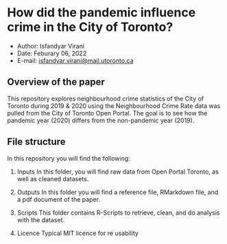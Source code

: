 # How did the pandemic influence crime in the City of Toronto?

- Author: Isfandyar Virani
- Date: Feburary 06, 2022
- E-mail: isfandyar.virani@mail.utoronto.ca

## Overview of the paper

This repository explores neighbourhood crime statistics of the City of Toronto during 2019 & 2020 using the Neighbourhood Crime Rate data was pulled from the City of Toronto Open Portal. The goal is to see how the pandemic year (2020) differs from the non-pandemic year (2019). 

## File structure

In this repository you will find the following:

1. Inputs
In this folder, you will find raw data from Open Portal Toronto, as well as cleaned datasets.

2. Outputs
In this folder you will find a reference file, RMarkdown file, and a pdf document of the paper.

3. Scripts
This folder contains R-Scripts to retrieve, clean, and do analysis with the dataset.

4. Licence
Typical MIT licence for re usability
